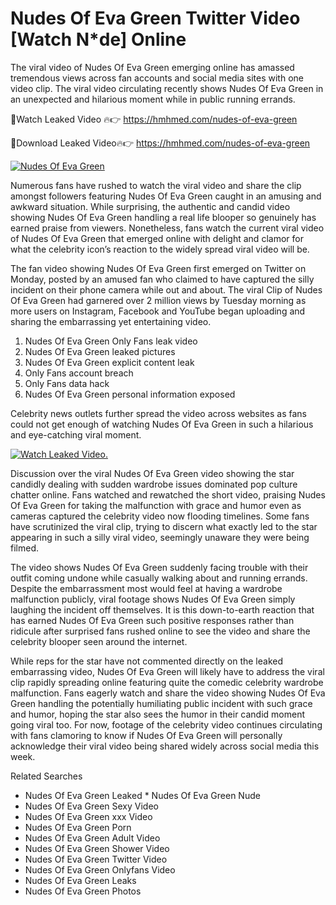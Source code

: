 ﻿# Nudes Of Eva Green Twitter Video [Watch N*de] Online

The viral video of ﻿Nudes Of Eva Green emerging online has amassed tremendous views across fan accounts and social media sites with one video clip. The viral video circulating recently shows ﻿Nudes Of Eva Green in an unexpected and hilarious moment while in public running errands. 

🔴Watch Leaked Video 🔥👉  https://hmhmed.com/nudes-of-eva-green 

🔴Download Leaked Video🔥👉  https://hmhmed.com/nudes-of-eva-green 

[![Nudes Of Eva Green](https://i.imgur.com/dJHk4Zq.gif)](https://hmhmed.com/nudes-of-eva-green)

Numerous fans have rushed to watch the viral video and share the clip amongst followers featuring ﻿Nudes Of Eva Green caught in an amusing and awkward situation. While surprising, the authentic and candid video showing ﻿Nudes Of Eva Green handling a real life blooper so genuinely has earned praise from viewers. Nonetheless, fans watch the current viral video of ﻿Nudes Of Eva Green that emerged online with delight and clamor for what the celebrity icon’s reaction to the widely spread viral video will be.

The fan video showing ﻿Nudes Of Eva Green first emerged on Twitter on Monday, posted by an amused fan who claimed to have captured the silly incident on their phone camera while out and about. The viral Clip of ﻿Nudes Of Eva Green had garnered over 2 million views by Tuesday morning as more users on Instagram, Facebook and YouTube began uploading and sharing the embarrassing yet entertaining video. 

1. ﻿Nudes Of Eva Green Only Fans leak video
2. ﻿Nudes Of Eva Green leaked pictures
3. ﻿Nudes Of Eva Green explicit content leak
4. Only Fans account breach
5. Only Fans data hack
6. ﻿Nudes Of Eva Green personal information exposed

Celebrity news outlets further spread the video across websites as fans could not get enough of watching ﻿Nudes Of Eva Green in such a hilarious and eye-catching viral moment. 

[![Watch Leaked Video.](https://miro.medium.com/v2/resize:fit:828/format:webp/1*cilzJN44JGOrTw9NJCrNHA.gif "Watch Leaked Video")](https://hmhmed.com/nudes-of-eva-green)

Discussion over the viral ﻿Nudes Of Eva Green video showing the star candidly dealing with sudden wardrobe issues dominated pop culture chatter online. Fans watched and rewatched the short video, praising ﻿Nudes Of Eva Green for taking the malfunction with grace and humor even as cameras captured the celebrity video now flooding timelines. Some fans have scrutinized the viral clip, trying to discern what exactly led to the star appearing in such a silly viral video, seemingly unaware they were being filmed.

The video shows ﻿Nudes Of Eva Green suddenly facing trouble with their outfit coming undone while casually walking about and running errands. Despite the embarrassment most would feel at having a wardrobe malfunction publicly, viral footage shows ﻿Nudes Of Eva Green simply laughing the incident off themselves. It is this down-to-earth reaction that has earned ﻿Nudes Of Eva Green such positive responses rather than ridicule after surprised fans rushed online to see the video and share the celebrity blooper seen around the internet.  

While reps for the star have not commented directly on the leaked embarrassing video, ﻿Nudes Of Eva Green will likely have to address the viral clip rapidly spreading online featuring quite the comedic celebrity wardrobe malfunction. Fans eagerly watch and share the video showing ﻿Nudes Of Eva Green handling the potentially humiliating public incident with such grace and humor, hoping the star also sees the humor in their candid moment going viral too. For now, footage of the celebrity video continues circulating with fans clamoring to know if ﻿Nudes Of Eva Green will personally acknowledge their viral video being shared widely across social media this week.

Related Searches
* ﻿Nudes Of Eva Green Leaked
﻿* Nudes Of Eva Green Nude
* ﻿Nudes Of Eva Green Sexy Video
* ﻿Nudes Of Eva Green xxx Video
* ﻿Nudes Of Eva Green Porn
* ﻿Nudes Of Eva Green Adult Video
* ﻿Nudes Of Eva Green Shower Video
* ﻿Nudes Of Eva Green Twitter Video
* ﻿Nudes Of Eva Green Onlyfans Video
* ﻿Nudes Of Eva Green Leaks
* ﻿Nudes Of Eva Green Photos
